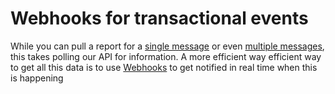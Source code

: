 # Webhooks for transactional events

While you can pull a report for a [single message](transactional-reporting-for-single-message) 
or even [multiple messages](transactional-reporting-for-multiple-messages), this takes polling our API 
 for information. A more efficient way efficient way to get all this data is to use [Webhooks](https://en.wikipedia.org/wiki/Webhook)
  to get notified in real time when this is happening 

